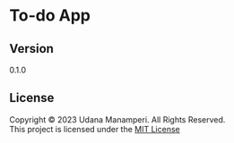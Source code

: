 # To-do App

## Version

0.1.0

## License

Copyright &copy; 2023 Udana Manamperi. All Rights Reserved.<br>
This project is licensed under the [MIT License](LICENSE.txt)